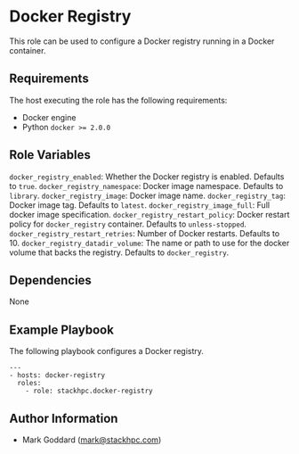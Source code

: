 Docker Registry
===============

This role can be used to configure a Docker registry running in a Docker
container.

Requirements
------------

The host executing the role has the following requirements:

* Docker engine
* Python ``docker >= 2.0.0``

Role Variables
--------------

``docker_registry_enabled``: Whether the Docker registry is enabled. Defaults
to ``true``.
``docker_registry_namespace``: Docker image namespace. Defaults to
``library``.
``docker_registry_image``: Docker image name.
``docker_registry_tag``: Docker image tag. Defaults to ``latest``.
``docker_registry_image_full``: Full docker image specification.
``docker_registry_restart_policy``: Docker restart policy for
``docker_registry`` container. Defaults to ``unless-stopped``.
``docker_registry_restart_retries``: Number of Docker restarts. Defaults to 10.
``docker_registry_datadir_volume``: The name or path to use for the docker
volume that backs the registry. Defaults to ``docker_registry``.

Dependencies
------------

None

Example Playbook
----------------

The following playbook configures a Docker registry.

    ---
    - hosts: docker-registry
      roles:
        - role: stackhpc.docker-registry

Author Information
------------------

- Mark Goddard (<mark@stackhpc.com>)

